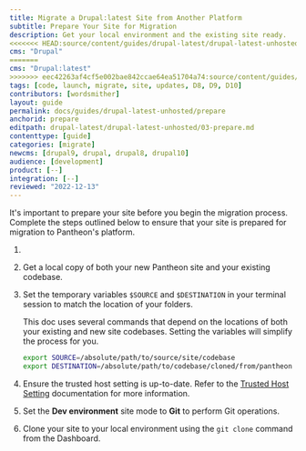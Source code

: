 ```yaml
---
title: Migrate a Drupal:latest Site from Another Platform
subtitle: Prepare Your Site for Migration
description: Get your local environment and the existing site ready.
<<<<<<< HEAD:source/content/guides/drupal-latest/drupal-latest-unhosted/03-prepare.md
cms: "Drupal"
=======
cms: "Drupal:latest"
>>>>>>> eec42263af4cf5e002bae842ccae64ea51704a74:source/content/guides/drupal-latest/drupal-latest-unhosted/03-prepare.md
tags: [code, launch, migrate, site, updates, D8, D9, D10]
contributors: [wordsmither]
layout: guide
permalink: docs/guides/drupal-latest-unhosted/prepare
anchorid: prepare
editpath: drupal-latest/drupal-latest-unhosted/03-prepare.md
contenttype: [guide]
categories: [migrate]
newcms: [drupal9, drupal, drupal8, drupal10]
audience: [development]
product: [--]
integration: [--]
reviewed: "2022-12-13"
---
```


It's important to prepare your site before you begin the migration process. Complete the steps outlined below to ensure that your site is prepared for migration to Pantheon's platform.

1. <Partial file="drupal-latest/prepare-local-environment-no-clone-no-alias.md" />

1. Get a local copy of both your new Pantheon site and your existing codebase.

1. Set the temporary variables `$SOURCE` and `$DESTINATION` in your terminal session to match the location of your folders.

   This doc uses several commands that depend on the locations of both your existing and new site codebases. Setting the variables will simplify the process for you.

   ```bash
   export SOURCE=/absolute/path/to/source/site/codebase
   export DESTINATION=/absolute/path/to/codebase/cloned/from/pantheon
   ```

1. Ensure the trusted host setting is up-to-date. Refer to the [Trusted Host Setting](/guides/php/settings-php#trusted-host-setting) documentation for more information.

1. Set the **Dev environment** site mode to **Git** to perform Git operations.

1. Clone your site to your local environment using the `git clone` command from the Dashboard.
